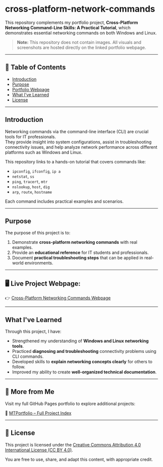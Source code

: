 # cross-platform-network-commands

This repository complements my portfolio project, **Cross-Platform Networking Command-Line Skills: A Practical Tutorial**, which demonstrates essential networking commands on both Windows and Linux.  
> **Note:** This repository does not contain images. All visuals and screenshots are hosted directly on the linked portfolio webpage.

---

## 📖 Table of Contents
- [Introduction](#introduction)
- [Purpose](#purpose)
- [Portfolio Webpage](#portfolio-webpage)
- [What I've Learned](#what-ive-learned)
- [License](#license)

---

## Introduction
Networking commands via the command-line interface (CLI) are crucial tools for IT professionals.  
They provide insight into system configurations, assist in troubleshooting connectivity issues, and help analyze network performance across different platforms such as Windows and Linux.

This repository links to a hands-on tutorial that covers commands like:

- `ipconfig`, `ifconfig`, `ip a`
- `netstat`, `ss`
- `ping`, `tracert`, `mtr`
- `nslookup`, `host`, `dig`
- `arp`, `route`, `hostname`

Each command includes practical examples and scenarios.

---

## Purpose
The purpose of this project is to:

1. Demonstrate **cross-platform networking commands** with real examples.
2. Provide an **educational reference** for IT students and professionals.
3. Document **practical troubleshooting steps** that can be applied in real-world environments.

---


## 🖥️ **Live Project Webpage:**  
👉 [Cross-Platform Networking Commands Webpage](https://mark-thompson01.github.io/MTPortfolio/Skills/Cross%20Plateform%20Networking%20Commands/)

---


## What I've Learned
Through this project, I have:

- Strengthened my understanding of **Windows and Linux networking tools**.
- Practiced **diagnosing and troubleshooting** connectivity problems using CLI commands.
- Developed skills to **explain networking concepts clearly** for others to follow.
- Improved my ability to create **well-organized technical documentation**.

---


## 📁 More from Me

Visit my full GitHub Pages portfolio to explore additional projects:

🔗 [MTPortfolio – Full Project Index](https://mark-thompson01.github.io/MTPortfolio/)


---


## 📜 License

This project is licensed under the 
[Creative Commons Attribution 4.0 International License (CC BY 4.0)](https://creativecommons.org/licenses/by/4.0/).

You are free to use, share, and adapt this content, with appropriate credit.

